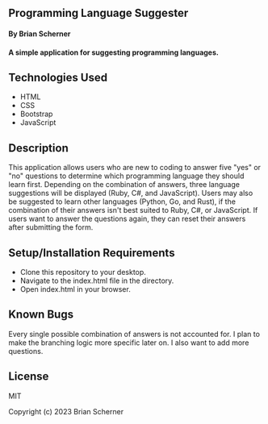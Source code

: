 ## Programming Language Suggester

#### By Brian Scherner

#### A simple application for suggesting programming languages.

## Technologies Used

* HTML
* CSS
* Bootstrap
* JavaScript

## Description

This application allows users who are new to coding to answer five "yes" or "no" questions to determine which programming language they should learn first. Depending on the combination of answers, three language suggestions will be displayed (Ruby, C#, and JavaScript). Users may also be suggested to learn other languages (Python, Go, and Rust), if the combination of their answers isn't best suited to Ruby, C#, or JavaScript. If users want to answer the questions again, they can reset their answers after submitting the form.

## Setup/Installation Requirements

* Clone this repository to your desktop.
* Navigate to the index.html file in the directory.
* Open index.html in your browser.

## Known Bugs

Every single possible combination of answers is not accounted for. I plan to make the branching logic more specific later on. I also want to add more questions.

## License

MIT

Copyright (c) 2023 Brian Scherner